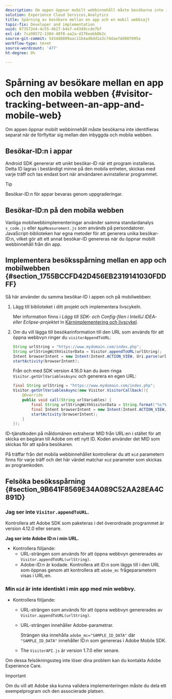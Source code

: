 ```yaml
---
description: Om appen öppnar mobilt webbinnehåll måste besökarna inte identifieras separat när de förflyttar sig mellan den inbyggda och mobila webben.
solution: Experience Cloud Services,Analytics
title: Spårning av besökare mellan en app och en mobil webbsajt
topic-fix: Developer and implementation
uuid: 073572e4-4c55-4b27-b4a7-e4349ccde7bf
exl-id: 7ca98572-138d-48f8-aa2a-d376eebb0b2c
source-git-commit: 5434d8809aac11b4ad6dd1a3c74dae7dd98f095a
workflow-type: tm+mt
source-wordcount: '477'
ht-degree: 0%

---
```


# Spårning av besökare mellan en app och den mobila webben {#visitor-tracking-between-an-app-and-mobile-web}

Om appen öppnar mobilt webbinnehåll måste besökarna inte identifieras separat när de förflyttar sig mellan den inbyggda och mobila webben.

## Besökar-ID:n i appar

Android SDK genererar ett unikt besökar-ID när ett program installeras. Detta ID lagras i beständigt minne på den mobila enheten, skickas med varje träff och tas endast bort när användaren avinstallerar programmet.

>[!TIP]
>
>Besökar-ID:n för appar bevaras genom uppgraderingar.

## Besökar-ID:n på den mobila webben

Vanliga mobilwebbimplementeringar använder samma standardanalys `s_code.js` eller `AppMeasurement.js` som används på persondatorer. JavaScript-biblioteken har egna metoder för att generera unika besökar-ID:n, vilket gör att ett annat besökar-ID genereras när du öppnar mobilt webbinnehåll från din app.

## Implementera besöksspårning mellan en app och mobilwebben {#section_1755BCCFD42D456EB2319141030FDDFF}

Så här använder du samma besökar-ID i appen och på mobilwebben:

1. Lägg till biblioteket i ditt projekt och implementera livscykeln.

   Mer information finns i *Lägg till SDK- och Config-filen i IntelliJ IDEA- eller Eclipse-projektet* in [Kärnimplementering och livscykel](/help/android/getting-started/dev-qs.md).

1. Om du vill lägga till besökarinformation till den URL som används för att öppna webbvyn ringer du `visitorAppendToURL`:

   ```java
   String urlString = "https://www.mydomain.com/index.php"; 
   String urlStringWithVisitorData = Visitor.appendToURL(urlString); 
   Intent browserIntent = new Intent(Intent.ACTION_VIEW, Uri.parse(urlStringWithVisitorData)); 
   startActivity(browserIntent);
   ```

   Från och med SDK version 4.16.0 kan du även ringa `Visitor.getUrlVariablesAsync` och generera en egen URL:

   ```java
   final String urlString = "https://www.mydomain.com/index.php"; 
   Visitor.getUrlVariablesAsync(new Visitor.VisitorCallback(){ 
       @Override 
       public void call(String urlVariables) { 
           final String urlStringWithVisitorData = String.format("%s?%s", urlString, urlVariables); 
           final Intent browserIntent = new Intent(Intent.ACTION_VIEW, Uri.parse(urlStringWithVisitorData)); 
           startActivity(browserIntent); 
       } 
   });
   ```

ID-tjänstkoden på måldomänen extraherar MID från URL:en i stället för att skicka en begäran till Adobe om ett nytt ID. Koden använder det MID som skickas för att spåra besökaren.

På träffar från det mobila webbinnehållet kontrollerar du att `mid` parametern finns för varje träff och det här värdet matchar `mid` parameter som skickas av programkoden.

## Felsöka besöksspårning {#section_9B641F8569E34A089C52AA28EA4C891D}

### Jag ser inte `Visitor.appendToURL`.

Kontrollera att Adobe SDK som paketeras i det överordnade programmet är version 4.12.0 eller senare.

**Jag ser inte Adobe ID:n i min URL.**

* Kontrollera följande:
   * URL-strängen som används för att öppna webbvyn genererades av `Visitor.appendToURL(urlString)`.
   * Adobe-ID:n är kodade.
Kontrollera att ID:n som läggs till i den URL som öppnas genom att kontrollera att `adobe_mc` frågeparametern visas i URL:en.

### Min `mid` är inte identiskt i min app med min webbvy.

* Kontrollera följande:

   * URL-strängen som används för att öppna webbvyn genererades av `Visitor.appendToURL(urlString)`.
   * URL-strängen innehåller Adobe-parametrar.

      Strängen ska innehålla `adobe_mc="SAMPLE_ID_DATA"` där `"SAMPLE_ID_DATA"` innehåller ID:n som genereras i Adobe Mobile SDK.
   * The `VisitorAPI.js` är version 1.7.0 eller senare.

Om dessa felsökningssteg inte löser dina problem kan du kontakta Adobe Experience Care.

>[!IMPORTANT]
>
>Om du vill att Adobe ska kunna validera implementeringen måste du dela ett exempelprogram och den associerade platsen.
